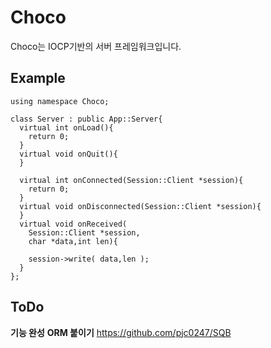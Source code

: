 Choco
====

Choco는 IOCP기반의 서버 프레임워크입니다.

Example
----
```C+++
using namespace Choco;

class Server : public App::Server{
  virtual int onLoad(){
    return 0;
  }
  virtual void onQuit(){
  }
  
  virtual int onConnected(Session::Client *session){
    return 0;
  }
  virtual void onDisconnected(Session::Client *session){
  }
  virtual void onReceived(
    Session::Client *session,
    char *data,int len){
    
    session->write( data,len );
  }
};
```

ToDo
---
__기능 완성__
__ORM 붙이기__
https://github.com/pjc0247/SQB
